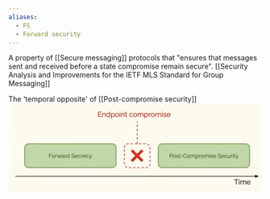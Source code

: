 ```yaml
---
aliases:
  - FS
  - Forward security
---
```

A property of [[Secure messaging]] protocols that "ensures that messages sent and received before a state compromise remain secure".
[[Security Analysis and Improvements for the IETF MLS Standard for Group Messaging]]

The 'temporal opposite' of [[Post-compromise security]]
![](../public/82777d92a1927f0be9ca897738300f79.png)